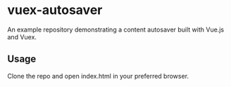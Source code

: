 # vuex-autosaver
An example repository demonstrating a content autosaver built with Vue.js and Vuex.

## Usage
Clone the repo and open index.html in your preferred browser.